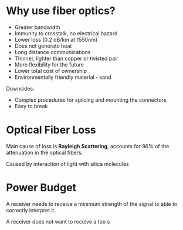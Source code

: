 # Why use fiber optics?

* Greater bandwidth
* Immunity to crosstalk, no electrical hazard
* Lower loss (0.2 dB/km at 1550nm)
* Does not generate heat
* Long distance communications
* Thinner, lighter than copper or twisted pair
* More flexibility for the future
* Lower total cost of ownership
* Environmentally friendly material - sand

Downsides:
* Complex procedures for splicing and mounting the connectors
* Easy to break

# Optical Fiber Loss

Main cause of loss is **Rayleigh Scattering**, accounts for 96% of the attenuation in the optical fibers.

Caused by interaction of light with silica molecules

# Power Budget

A receiver needs to receive a minimum strength of the signal to able to correctly interpret it.

A receiver does not want to receive a too s